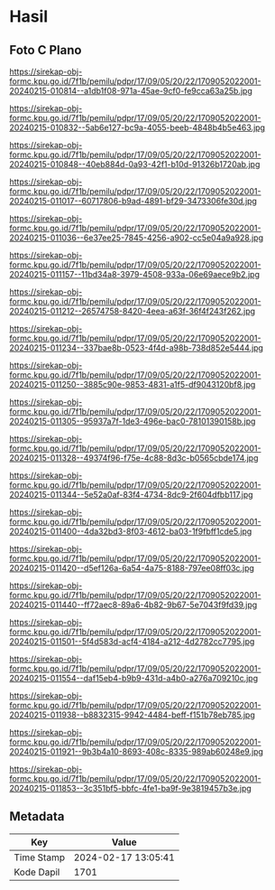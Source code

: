 # Hasil

## Foto C Plano

https://sirekap-obj-formc.kpu.go.id/7f1b/pemilu/pdpr/17/09/05/20/22/1709052022001-20240215-010814--a1db1f08-971a-45ae-9cf0-fe9cca63a25b.jpg

https://sirekap-obj-formc.kpu.go.id/7f1b/pemilu/pdpr/17/09/05/20/22/1709052022001-20240215-010832--5ab6e127-bc9a-4055-beeb-4848b4b5e463.jpg

https://sirekap-obj-formc.kpu.go.id/7f1b/pemilu/pdpr/17/09/05/20/22/1709052022001-20240215-010848--40eb884d-0a93-42f1-b10d-91326b1720ab.jpg

https://sirekap-obj-formc.kpu.go.id/7f1b/pemilu/pdpr/17/09/05/20/22/1709052022001-20240215-011017--60717806-b9ad-4891-bf29-3473306fe30d.jpg

https://sirekap-obj-formc.kpu.go.id/7f1b/pemilu/pdpr/17/09/05/20/22/1709052022001-20240215-011036--6e37ee25-7845-4256-a902-cc5e04a9a928.jpg

https://sirekap-obj-formc.kpu.go.id/7f1b/pemilu/pdpr/17/09/05/20/22/1709052022001-20240215-011157--11bd34a8-3979-4508-933a-06e69aece9b2.jpg

https://sirekap-obj-formc.kpu.go.id/7f1b/pemilu/pdpr/17/09/05/20/22/1709052022001-20240215-011212--26574758-8420-4eea-a63f-36f4f243f262.jpg

https://sirekap-obj-formc.kpu.go.id/7f1b/pemilu/pdpr/17/09/05/20/22/1709052022001-20240215-011234--337bae8b-0523-4f4d-a98b-738d852e5444.jpg

https://sirekap-obj-formc.kpu.go.id/7f1b/pemilu/pdpr/17/09/05/20/22/1709052022001-20240215-011250--3885c90e-9853-4831-a1f5-df9043120bf8.jpg

https://sirekap-obj-formc.kpu.go.id/7f1b/pemilu/pdpr/17/09/05/20/22/1709052022001-20240215-011305--95937a7f-1de3-496e-bac0-78101390158b.jpg

https://sirekap-obj-formc.kpu.go.id/7f1b/pemilu/pdpr/17/09/05/20/22/1709052022001-20240215-011328--49374f96-f75e-4c88-8d3c-b0565cbde174.jpg

https://sirekap-obj-formc.kpu.go.id/7f1b/pemilu/pdpr/17/09/05/20/22/1709052022001-20240215-011344--5e52a0af-83f4-4734-8dc9-2f604dfbb117.jpg

https://sirekap-obj-formc.kpu.go.id/7f1b/pemilu/pdpr/17/09/05/20/22/1709052022001-20240215-011400--4da32bd3-8f03-4612-ba03-1f9fbff1cde5.jpg

https://sirekap-obj-formc.kpu.go.id/7f1b/pemilu/pdpr/17/09/05/20/22/1709052022001-20240215-011420--d5ef126a-6a54-4a75-8188-797ee08ff03c.jpg

https://sirekap-obj-formc.kpu.go.id/7f1b/pemilu/pdpr/17/09/05/20/22/1709052022001-20240215-011440--ff72aec8-89a6-4b82-9b67-5e7043f9fd39.jpg

https://sirekap-obj-formc.kpu.go.id/7f1b/pemilu/pdpr/17/09/05/20/22/1709052022001-20240215-011501--5f4d583d-acf4-4184-a212-4d2782cc7795.jpg

https://sirekap-obj-formc.kpu.go.id/7f1b/pemilu/pdpr/17/09/05/20/22/1709052022001-20240215-011554--daf15eb4-b9b9-431d-a4b0-a276a709210c.jpg

https://sirekap-obj-formc.kpu.go.id/7f1b/pemilu/pdpr/17/09/05/20/22/1709052022001-20240215-011938--b8832315-9942-4484-beff-f151b78eb785.jpg

https://sirekap-obj-formc.kpu.go.id/7f1b/pemilu/pdpr/17/09/05/20/22/1709052022001-20240215-011921--9b3b4a10-8693-408c-8335-989ab60248e9.jpg

https://sirekap-obj-formc.kpu.go.id/7f1b/pemilu/pdpr/17/09/05/20/22/1709052022001-20240215-011853--3c351bf5-bbfc-4fe1-ba9f-9e3819457b3e.jpg


## Metadata

| Key        | Value               |
| ---------- | ------------------- |
| Time Stamp | 2024-02-17 13:05:41 |
| Kode Dapil | 1701                |



